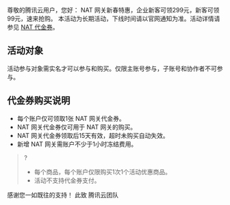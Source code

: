 尊敬的腾讯云用户，您好：
NAT 网关新春特惠，企业新客可领299元，新客可领99元，速来抢购。
本活动为长期活动，下线时间请以官网通知为准。活动详情请参见 [NAT 代金券](https://cloud.tencent.com/act/pro/network_spring_2022#coupon)。

## 活动对象
活动参与对象需实名才可以参与和购买。仅限主账号参与，子账号和协作者不可参与。


## 代金券购买说明
- 每个账户仅可领取1张 NAT 网关代金券。
- NAT 网关代金券仅可用于 NAT 网关的购买。
- NAT 网关代金券领取后15天有效，超时未购买自动失效。
- 新增 NAT 网关需账户不少于1小时冻结费用。</li> </ul> 

>?
>- 每个商品，每个账户仅限购买1次1个活动优惠商品。
>- 活动不支持代金券支付。
>


感谢您一如既往的支持！
此致
腾讯云团队

